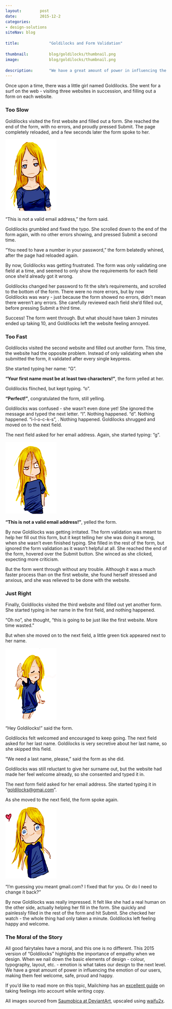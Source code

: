 ```yaml
---
layout:        post
date:          2015-12-2
categories:    
- design-solutions
siteNav: blog

title:             "Goldilocks and Form Validation"

thumbnail:         blog/goldilocks/thumbnail.png
image:             blog/goldilocks/thumbnail.png

description:       "We have a great amount of power in influencing the emotion of our users, making them feel welcome, safe, proud and happy."
---
```


Once upon a time, there was a little girl named Goldilocks. She went for a surf on the web - visiting three websites in succession, and filling out a form on each website.

### Too Slow

Goldilocks visited the first website and filled out a form. She reached the end of the form, with no errors, and proudly pressed Submit. The page completely reloaded, and a few seconds later the form spoke to her.

<img src="/assets/images/blog/goldilocks/serious.png" class="u-pullLeft" width="160">

“This is not a valid email address,” the form said.

Goldilocks grumbled and fixed the typo. She scrolled down to the end of the form again, with no other errors showing, and pressed Submit a second time. 

“You need to have a number in your password,” the form belatedly whined, after the page had reloaded again.

By now, Goldilocks was getting frustrated. The form was only validating one field at a time, and seemed to only show the requirements for each field once she’d already got it wrong.

Goldilocks changed her password to fit the site’s requirements, and scrolled to the bottom of the form. There were no more errors, but by now Goldilocks was wary - just because the form showed no errors, didn’t mean there weren’t any errors. She carefully reviewed each field she’d filled out, before pressing Submit a third time.

Success! The form went through. But what should have taken 3 minutes ended up taking 10, and Goldilocks left the website feeling annoyed.

### Too Fast

Goldilocks visited the second website and filled out another form. This time, the website had the opposite problem. Instead of only validating when she submitted the form, it validated after every single keypress.

She started typing her name: “G”.

**“Your first name must be at least two characters!”**, the form yelled at her.

Goldilocks flinched, but kept typing. “o”.

**“Perfect!”**, congratulated the form, still yelling. 

Goldilocks was confused - she wasn’t even done yet! She ignored the message and typed the next letter. “l”. Nothing happened. “d”. Nothing happened. “i-l-o-c-k-s”, . Nothing happened. Goldilocks shrugged and moved on to the next field.

The next field asked for her email address. Again, she started typing: “g”.

<img src="/assets/images/blog/goldilocks/annoyed.png" class="u-pullLeft" width="160">

**“This is not a valid email address!”**, yelled the form.

By now Goldilocks was getting irritated. The form validation was meant to help her fill out this form, but it kept telling her she was doing it wrong, when she wasn’t even finished typing. She filled in the rest of the form, but ignored the form validation as it wasn’t helpful at all. She reached the end of the form, hovered over the Submit button. She winced as she clicked, expecting more criticism. 

But the form went through without any trouble. Although it was a much faster process than on the first website, she found herself stressed and anxious, and she was relieved to be done with the website.

### Just Right

Finally, Goldilocks visited the third website and filled out yet another form. She started typing in her name in the first field, and nothing happened. 

“Oh no”, she thought, “this is going to be just like the first website. More time wasted.”

But when she moved on to the next field, a little green tick appeared next to her name.

<img src="/assets/images/blog/goldilocks/flattered.png" class="u-pullLeft" width="160">

“Hey Goldilocks!” said the form.

Goldilocks felt welcomed and encouraged to keep going. The next field asked for her last name. Goldilocks is very secretive about her last name, so she skipped this field.

“We need a last name, please,” said the form as she did.

Goldilocks was still reluctant to give her surname out, but the website had made her feel welcome already, so she consented and typed it in.

The next form field asked for her email address. She started typing it in “goldilocks@gmai.com”.

As she moved to the next field, the form spoke again.

<img src="/assets/images/blog/goldilocks/love.png" class="u-pullLeft" width="160">

<p>“I’m guessing you meant gmail.com? I fixed that for you. Or do I need to <span class="underline">change it back</span>?”</p>

By now Goldilocks was really impressed. It felt like she had a real human on the other side, actually helping her fill in the form. She quickly and painlessly filled in the rest of the form and hit Submit. She checked her watch - the whole thing had only taken a minute. Goldilocks left feeling happy and welcome.

### The Moral of the Story

All good fairytales have a moral, and this one is no different. This 2015 version of “Goldilocks” highlights the importance of empathy when we design. When we nail down the basic elements of design - colour, typography, layout, etc. - emotion is what takes our design to the next level. We have a great amount of power in influencing the emotion of our users, making them feel welcome, safe, proud and happy.

If you’d like to read more on this topic, Mailchimp has an [excellent guide](http://voiceandtone.com/) on taking feelings into account while writing copy.

All images sourced from [Saumobica at DeviantArt](http://samoubica.deviantart.com/art/Emotions-Meme-Myself-278611950), upscaled using [waifu2x](https://github.com/nagadomi/waifu2x).

[low-fidelity]: /assets/images/blog/prototypes/low-fidelity.jpg
[medium-fidelity]: /assets/images/blog/prototypes/medium-fidelity.png
[high-fidelity]: /assets/images/blog/prototypes/high-fidelity.gif